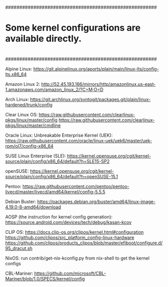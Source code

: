 ######################################################
#                                                    #
# Some kernel configurations are available directly. #
#                                                    #
######################################################

Alpine Linux:
https://git.alpinelinux.org/aports/plain/main/linux-lts/config-lts.x86_64

Amazon Linux 2:
http://52.45.193.166/mirrors/http/amazonlinux.us-east-1.amazonaws.com/amazon_linux_2/?C=M;O=D

Arch Linux:
https://git.archlinux.org/svntogit/packages.git/plain/linux-hardened/trunk/config

Clear Linux OS:
https://raw.githubusercontent.com/clearlinux-pkgs/linux/master/config
https://raw.githubusercontent.com/clearlinux-pkgs/linux/master/cmdline

Oracle Linux: Unbreakable Enterprise Kernel (UEK):
https://raw.githubusercontent.com/oracle/linux-uek/uek6/master/uek-rpm/ol7/config-x86_64

SUSE Linux Enterprise (SLE):
https://kernel.opensuse.org/cgit/kernel-source/plain/config/x86_64/default?h=SLE15-SP2

openSUSE:
https://kernel.opensuse.org/cgit/kernel-source/plain/config/x86_64/default?h=openSUSE-15.1

Pentoo:
https://raw.githubusercontent.com/pentoo/pentoo-livecd/master/livecd/amd64/kernel/config-5.5.5

Debian Buster:
https://packages.debian.org/buster/amd64/linux-image-4.19.0-8-amd64/download

AOSP (the instruction for kernel config generation):
https://source.android.com/devices/tech/debug/kasan-kcov

CLIP OS:
https://docs.clip-os.org/clipos/kernel.html#configuration
https://github.com/clipos/src_platform_config-linux-hardware
https://github.com/clipos/products_clipos/blob/master/efiboot/configure.d/95_dracut.sh

NixOS:
run contrib/get-nix-kconfig.py from nix-shell to get the kernel configs

CBL-Mariner:
https://github.com/microsoft/CBL-Mariner/blob/1.0/SPECS/kernel/config
